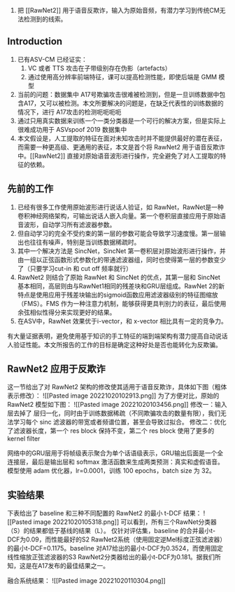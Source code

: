 
1. 把 [[RawNet2]] 用于语音反欺诈，输入为原始音频，有潜力学习到传统CM无法检测到的线索。

## Introduction
1. 已有ASV-CM 已经证实：
	1. VC 或者 TTS 攻击在子带级别存在伪影（artefacts）
	2. 通过使用高分辨率前端特征，课可以提高检测性能，即使后端是 GMM 模型
2. 当前的问题：数据集中 A17号欺骗攻击很难被检测到，但是一旦训练数据中包含A17，又可以被检测。本文所要解决的问题是，在缺乏代表性的训练数据的情况下，进行 A17攻击的检测呃呃呃呃
3. 通过只用真实数据来训练一个一类分类器是一个可行的解决方案，但是实际上很难成功用于 ASVspoof 2019 数据集中
4. 本文假设是，人工提取的特征在面对未知攻击时并不能提供最好的潜在表征，而需要一种更高级、更通用的表征，本文是首个将 RawNet2 用于语音反欺诈中。[[RawNet2]] 直接对原始语音波形进行操作，完全避免了对人工提取的特征的依赖。

## 先前的工作
1. 已经有很多工作使用原始波形进行说话人验证，如 RawNet，RawNet是一种卷积神经网络架构，可输出说话人嵌入向量。第一个卷积层直接应用于原始语音波形，自动学习所有滤波器参数。
2. 但自动学习的完全不受约束的第一层的参数可能会导致学习速度慢。第一层输出也往往有噪声，特别是当训练数据稀疏时。
3. 其中一个解决方法是 SincNet，SincNet 第一卷积层对原始波形进行操作，并由一组以正弦函数形式参数化的带通滤波器组，同时也使得第一层的参数变少了（只要学习cut-in 和 cut off 频率就行）
4. RawNet2 则结合了原始 RawNet 和 SincNet 的优点，其第一层和 SincNet 基本相同，高层则由与RawNet1相同的残差块和GRU层组成。RawNet 2的新特点是使用应用于残差块输出的sigmoid函数应用滤波器级别的特征图缩放（FMS）。FMS 作为一种注意力机制，能够获得更具判别力的表征，最后使用余弦相似性得分来实现更好的结果。
5. 在ASV中，RawNet 效果优于i-vector，和 x-vector 相比具有一定的竞争力。


有大量证据表明，避免使用基于知识的手工特征的端到端架构有潜力提高自动说话人验证性能。本文所报告的工作的目标是确定这种好处是否也能转化为反欺骗。

## RawNet2 应用于反欺诈
这一节给出了对 RawNet2 架构的修改使其适用于语音反欺诈，具体如下图（粗体表示修改）：
![[Pasted image 20221020102913.png]]
为了方便对比，原始的 RawNet2 模型如下图：
![[Pasted image 20221020103456.png]]
修改一：输入层去掉了 层归一化，同时由于训练数据稀疏（不同欺骗攻击的数量有限），我们无法学习每个 sinc 滤波器的带宽或者频谱位置，甚至会导致过拟合。
修改二：优化了滤波器长度，第一个 res block 保持不变，第二个 res block 使用了更多的kernel filter

网络中的GRU层用于将帧级表示聚合为单个话语级表示，GRU输出后面是一个全连接层，最后是输出层和 softmax 激活函数来生成两类预测：真实和虚假语音。模型使用 adam 优化器，lr=0.0001，训练 100 epochs，batch size 为 32。

## 实验结果
下表给出了 baseline 和三种不同配置的 RawNet2  的最小 t-DCF 结果：
![[Pasted image 20221020105318.png]]
可以看到，所有三个RawNet分类器（S）的结果都低于基线的结果（L）。
仅针对评估集，baseline 的合并最小t-DCF为0.09，而性能最好的S2 RawNet2系统（使用固定逆Mel标度正弦滤波器）的最小t-DCF=0.1175。baseline 对A17给出的最小t-DCF为0.3524，而使用固定线性缩放正弦滤波器的S3 RawNet2分类器给出的最小t-DCF为0.181。据我们所知，这是在A17发布的最佳结果之一。

融合系统结果：
![[Pasted image 20221020110304.png]]
